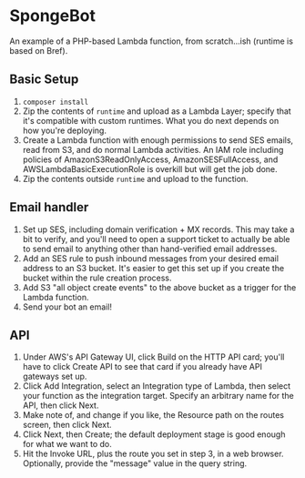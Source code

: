 SpongeBot
=========

An example of a PHP-based Lambda function, from scratch...ish (runtime is based on Bref).

## Basic Setup

1. `composer install`
2. Zip the contents of `runtime` and upload as a Lambda Layer; specify that it's compatible
with custom runtimes. What you do next depends on how you're deploying.
3. Create a Lambda function with enough permissions to send SES emails, read from S3, and do
normal Lambda activities. An IAM role including policies of AmazonS3ReadOnlyAccess,
AmazonSESFullAccess, and AWSLambdaBasicExecutionRole is overkill but will get the job done.
4. Zip the contents outside `runtime` and upload to the function.

## Email handler

1. Set up SES, including domain verification + MX records. This may take a bit to verify, and
you'll need to open a support ticket to actually be able to send email to anything other than
hand-verified email addresses.
2. Add an SES rule to push inbound messages from your desired email address to an S3 bucket.
It's easier to get this set up if you create the bucket within the rule creation process.
3. Add S3 "all object create events" to the above bucket as a trigger for the Lambda function.
4. Send your bot an email!

## API

1. Under AWS's API Gateway UI, click Build on the HTTP API card; you'll have to click Create API
to see that card if you already have API gateways set up.
2. Click Add Integration, select an Integration type of Lambda, then select your function as
the integration target. Specify an arbitrary name for the API, then click Next.
3. Make note of, and change if you like, the Resource path on the routes screen, then click Next.
4. Click Next, then Create; the default deployment stage is good enough for what we want to do.
5. Hit the Invoke URL, plus the route you set in step 3, in a web browser. Optionally, provide
the "message" value in the query string.

